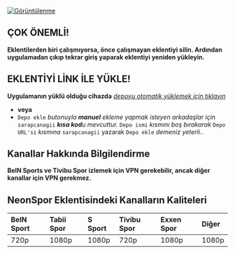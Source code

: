 [![Görüntülenme](https://count.getloli.com/@primatzeka?name=Prueba&theme=morden-num&padding=7&offset=0&align=top&scale=1&pixelated=1&darkmode=1)](#)

## ÇOK ÖNEMLİ!

**Eklentilerden biri çalışmıyorsa, önce çalışmayan eklentiyi silin. Ardından uygulamadan çıkıp tekrar giriş yaparak eklentiyi yeniden yükleyin.**



## EKLENTİYİ LİNK İLE YÜKLE!

**Uygulamanın yüklü olduğu cihazda** _[depoyu otomatik yüklemek için tıklayın](https://keyiflerolsun.me/http-protocol-redirector?r=cloudstreamrepo://raw.githubusercontent.com/sarapcanagii/Pitipitii/master/repo.json)_
  - **veya**
  - `Depo ekle` _butonuyla **manuel** ekleme yapmak isteyen arkadaşlar için_ `sarapcanagii` _**kısa kod**u mevcuttur._ `Depo ismi` _kısmını boş bırakarak_ `Depo URL'si` _kısmına_ `sarapcanagii` yazarak `Depo ekle` _demeniz yeterli.._

## Kanallar Hakkında Bilgilendirme

**BeIN Sports ve Tivibu Spor izlemek için VPN gerekebilir, ancak diğer kanallar için VPN gerekmez.**

## NeonSpor Eklentisindeki Kanalların Kaliteleri

| BeIN Sport | Tabii Spor| S Sport| Tivibu Spor| Exxen Spor| Diğer|
| :-------- | :---------- | :---- | :--------- | :-------- | :-------- 
| 720p | 1080p | 1080p | 720p | 1080p | 1080p |
